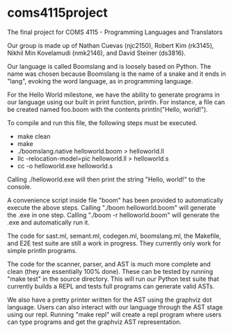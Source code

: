 # coms4115project
The final project for COMS 4115 - Programming Languages and Translators

Our group is made up of Nathan Cuevas (njc2150), Robert Kim (rk3145), Nikhil Min Kovelamudi (nmk2146), and David Steiner (ds3816).

Our language is called Boomslang and is loosely based on Python. The name was chosen because Boomslang is the name of a snake and it ends in "lang", evoking the word language, as in programming language.

For the Hello World milestone, we have the ability to generate programs in our language using our built in print function, println. For instance, a file can be created named foo.boom with the contents println("Hello, world!").

To compile and run this file, the following steps must be executed.
* make clean
* make
* ./boomslang.native helloworld.boom > helloworld.ll
* llc -relocation-model=pic helloworld.ll > helloworld.s
* cc -o helloworld.exe helloworld.s

Calling ./helloworld.exe will then print the string "Hello, world!" to the console.

A convenience script inside file "boom" has been provided to automatically execute the above steps. Calling "./boom helloworld.boom" will generate the .exe in one step. Calling "./boom -r helloworld.boom" will generate the .exe and automatically run it.

The code for sast.ml, semant.ml, codegen.ml, boomslang.ml, the Makefile, and E2E test suite are still a work in progress. They currently only work for simple println programs.

The code for the scanner, parser, and AST is much more complete and clean (they are essentially 100% done). These can be tested by running "make test" in the source directory. This will run our Python test suite that currently builds a REPL and tests full programs can generate valid ASTs.

We also have a pretty printer written for the AST using the graphviz dot language. Users can also interact with our language through the AST stage using our repl. Running "make repl" will create a repl program where users can type programs and get the graphviz AST representation.
